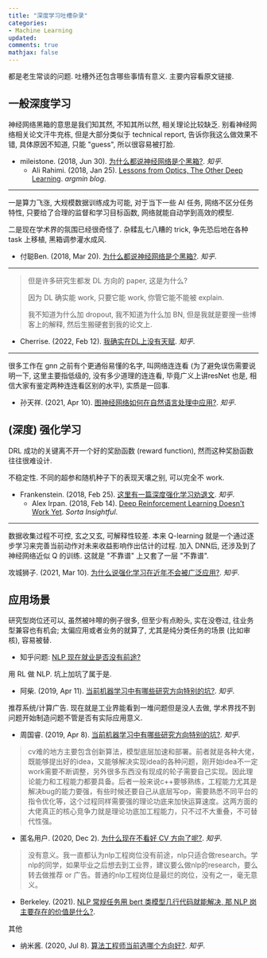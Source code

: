 ```yaml
---
title: "深度学习吐槽杂录"
categories: 
- Machine Learning
updated:
comments: true
mathjax: false
---
```


都是老生常谈的问题. 吐槽外还包含哪些事情有意义. 主要内容看原文链接.

<!-- more -->

## 一般深度学习

神经网络黑箱的意思是我们知其然, 不知其所以然, 相关理论比较缺乏. 别看神经网络相关论文汗牛充栋, 但是大部分类似于 technical report, 告诉你我这么做效果不错, 具体原因不知道, 只能 "guess", 所以很容易被打脸.

- mileistone. (2018, Jun 30). [为什么都说神经网络是个黑箱?](https://www.zhihu.com/question/263672028/answer/430179912). *知乎*.
    - Ali Rahimi. (2018, Jan 25). [Lessons from Optics, The Other Deep Learning](http://www.argmin.net/2018/01/25/optics/). *argmin blog*.

---

一是算力飞涨, 大规模数据训练成为可能, 对于当下一些 AI 任务, 网络不区分任务特性, 只要给了合理的监督和学习目标函数, 网络就能自动学到高效的模型.

二是现在学术界的氛围已经很奇怪了. 杂糅乱七八糟的 trick, 争先恐后地在各种 task 上移植, 黑箱调参灌水成风.

- 付聪Ben. (2018, Mar 20). [为什么都说神经网络是个黑箱?](https://www.zhihu.com/question/263672028/answer/345883835). *知乎*.

---

> 但是许多研究生都发 DL 方向的 paper, 这是为什么?
>
> 因为 DL 确实能 work, 只要它能 work, 你管它能不能被 explain.
>
> 我不知道为什么加 dropout, 我不知道为什么加 BN, 但是我就是要搜一些博客上的解释, 然后生搬硬套到我的论文上.

- Cherrise. (2022, Feb 12). [我确实在DL上没有天赋](https://zhuanlan.zhihu.com/p/466568642). *知乎*.

---

很多工作在 gnn 之前有个更通俗易懂的名字, 叫网络连连看 (为了避免误伤需要说明一下, 这里主要指低级的, 没有多少道理的连连看, 毕竟广义上讲resNet 也是, 相信大家有鉴定两种连连看区别的水平), 实质是一回事.

- 孙天祥. (2021, Apr 10). [图神经网络如何在自然语言处理中应用?](https://www.zhihu.com/question/330103469/answer/1827458619). *知乎*.

## (深度) 强化学习

DRL 成功的关键离不开一个好的奖励函数 (reward function), 然而这种奖励函数往往很难设计.

不稳定性. 不同的超参和随机种子下的表现天壤之别, 可以完全不 work.

- Frankenstein. (2018, Feb 25). [这里有一篇深度强化学习劝退文](https://zhuanlan.zhihu.com/p/33936457). *知乎*.
    - Alex Irpan. (2018, Feb 14). [Deep Reinforcement Learning Doesn't Work Yet](https://www.alexirpan.com/2018/02/14/rl-hard.html). *Sorta Insightful*.

---

数据收集过程不可控, 玄之又玄, 可解释性较差. 本来 Q-learning 就是一个通过逐步学习来完善当前动作对未来收益影响作出估计的过程. 加入 DNN后, 还涉及到了神经网络近似 Q 的训练. 这就是 "不靠谱" 上又套了一层 "不靠谱".

攻城狮子. (2021, Mar 10). [为什么说强化学习在近年不会被广泛应用?](https://www.zhihu.com/question/404471029/answer/1755948468). *知乎*.

## 应用场景

研究型岗位还可以, 虽然被咔嚓的例子很多, 但至少有点盼头, 实在没卷过, 往业务型兼容也有机会; 太偏应用或者业务的就算了, 尤其是纯分类任务的场景 (比如审核), 容易被替.

- 知乎问题: [NLP 现在就业是否没有前途?](https://www.zhihu.com/question/363740740)

用 RL 做 NLP. 坑上加坑了属于是.

- 阿柴. (2019, Apr 11). [当前机器学习中有哪些研究方向特别的坑?](https://www.zhihu.com/question/299068775/answer/647698748). *知乎*.

推荐系统/计算广告. 现在就是工业界能看到一堆问题但是没人去做, 学术界找不到问题开始制造问题不管是否有实际应用意义.

- 周国睿. (2019, Apr 8). [当前机器学习中有哪些研究方向特别的坑?](https://www.zhihu.com/question/299068775/answer/644809803). *知乎*.

> cv难的地方主要包含创新算法，模型底层加速和部署。前者就是各种大佬，既能够提出好的idea，又能够解决实现idea的各种问题，刚开始idea不一定work需要不断调整，另外很多东西没有现成的轮子需要自己实现。因此理论能力和工程能力都要具备。后者一般来说c++要够熟练，工程能力尤其是解决bug的能力要强，有些时候还要自己从底层写op，需要熟悉不同平台的指令优化等，这个过程同样需要强的理论功底来加快运算速度。这两方面的大佬真正的核心竞争力就是理论功底加工程能力，只不过不大重叠，不可替代性强。

- 匿名用户. (2020, Dec 2). [为什么现在不看好 CV 方向了呢?](https://www.zhihu.com/question/383486199/answer/1606619221). *知乎*.

> 没有意义。我一直都认为nlp工程岗位没有前途，nlp只适合做research。学nlp的同学，如果毕业之后想去到工业界，建议要么做nlp的research，要么转去做推荐 or 广告。普通的nlp工程岗位是最烂的岗位，没有之一，毫无意义。

- Berkeley. (2021). [NLP 常规任务用 bert 类模型几行代码就能解决, 那 NLP 岗主要存在的价值是什么?](https://www.zhihu.com/question/462802557/answer/2036794468).

其他

- 纳米酱. (2020, Jul 8). [算法工程师当前选哪个方向好?](https://www.zhihu.com/question/398876586/answer/1325455486). *知乎*.
